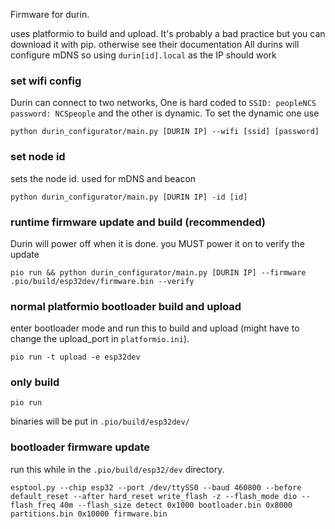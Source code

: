 Firmware for durin.

uses platformio to build and upload. It's probably a bad practice but you can download it with pip. otherwise see their documentation
All durins will configure mDNS so using ```durin[id].local``` as the IP should work

### set wifi config
Durin can connect to two networks, One is hard coded to ```SSID: peopleNCS password: NCSpeople``` and the other is dynamic. To set the dynamic one use

```python durin_configurator/main.py [DURIN IP] --wifi [ssid] [password]```

### set node id
sets the node id. used for mDNS and beacon

```python durin_configurator/main.py [DURIN IP] -id [id]```

### runtime firmware update and build (recommended)
Durin will power off when it is done. you MUST power it on to verify the update

```pio run && python durin_configurator/main.py [DURIN IP] --firmware .pio/build/esp32dev/firmware.bin --verify```

### normal platformio bootloader build and upload
enter bootloader mode and run this to build and upload (might have to change the upload_port in ```platformio.ini```).

```pio run -t upload -e esp32dev```

### only build
```pio run```

binaries will be put in ```.pio/build/esp32dev/```

### bootloader firmware update
run this while in the ```.pio/build/esp32/dev``` directory.

```esptool.py --chip esp32 --port /dev/ttySS0 --baud 460800 --before default_reset --after hard_reset write_flash -z --flash_mode dio --flash_freq 40m --flash_size detect 0x1000 bootloader.bin 0x8000 partitions.bin 0x10000 firmware.bin```